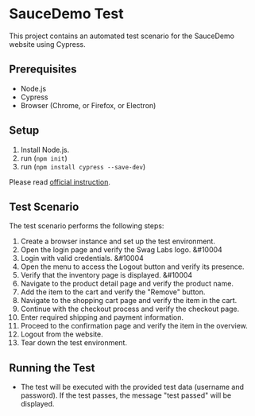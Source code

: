 # SauceDemo Test

This project contains an automated test scenario for the SauceDemo website using Cypress.

## Prerequisites

- Node.js
- Cypress
- Browser (Chrome, or Firefox, or Electron)

## Setup

1. Install Node.js.
2. run (`npm init`)
3. run (`npm install cypress --save-dev`)

Please read <a href="https://docs.cypress.io/guides/getting-started/installing-cypress">official instruction</a>.

## Test Scenario

The test scenario performs the following steps:

1. Create a browser instance and set up the test environment.
2. Open the login page and verify the Swag Labs logo. &#10004
3. Login with valid credentials. &#10004
4. Open the menu to access the Logout button and verify its presence.
5. Verify that the inventory page is displayed. &#10004
6. Navigate to the product detail page and verify the product name.
7. Add the item to the cart and verify the "Remove" button.
8. Navigate to the shopping cart page and verify the item in the cart.
9. Continue with the checkout process and verify the checkout page.
10. Enter required shipping and payment information.
11. Proceed to the confirmation page and verify the item in the overview.
12. Logout from the website.
13. Tear down the test environment.

## Running the Test
 

- The test will be executed with the provided test data (username and password). If the test passes, the message "test passed" will be displayed.
